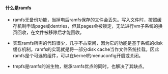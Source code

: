 #### 什么是ramfs
 - ramfs无备份功能，当掉电后ramfs保存的文件会丢失。写入文件时，按照缓存机制申请page或dentries，但其pages会被锁定，无法进行vm子系统的换页回收，在文件被移除后才能回收。

- 实现ramfs所需的代码很少，几乎不占空间，因为它的功能是基于系统的disk缓存机制。ramfs的实现就是将一部分disk cache当作文件系统挂载。因此ramfs是个可选的组件，可以在kernel的menuconfig开启或关闭。

- tmpfs是ramfs的派生物，继承ramfs优点的同时，也解决了其缺点。
